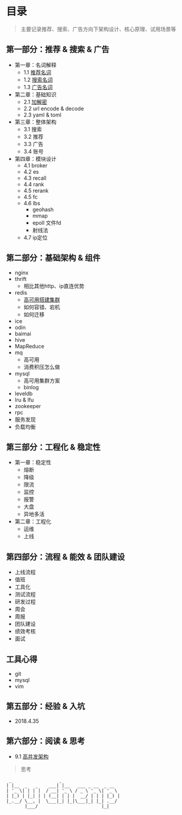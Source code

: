# 目录
> 主要记录推荐、搜索、广告方向下架构设计、核心原理、试用场景等

## 第一部分：推荐 & 搜索 & 广告
  - 第一章：名词解释
    - 1.1 [推荐名词](docs/1.1.md)
    - 1.2 [搜索名词](docs/1.2.md)
    - 1.3 [广告名词](docs/1.3.md)
  - 第二章：基础知识
    - 2.1 [加解密](docs/2.1.md)
    - 2.2 url encode & decode
    - 2.3 yaml & toml 
  - 第三章：整体架构
    - 3.1 搜索
    - 3.2 推荐
    - 3.3 广告
    - 3.4 账号
  - 第四章：模块设计
    - 4.1 broker
    - 4.2 es
    - 4.3 recall
    - 4.4 rank
    - 4.5 rerank
    - 4.5 fc
    - 4.6 lbs
      - geohash
      - mmap
      - epoll 文件fd
      - 射线法
    - 4.7 ip定位
    
## 第二部分：基础架构 & 组件
  - nginx
  - thrift
    - 相比其他http、ip直连优势
  - redis
    - [高可用搭建集群](https://mp.weixin.qq.com/s/Z-PyNgiqYrm0ZYg0r6MVeQ)
    - 如何容错、宕机
    - 如何迁移
  - ice
  - odin
  - baimai
  - hive
  - MapReduce
  - mq 
    - 高可用
    - 消费积压怎么做
  - mysql
    - 高可用集群方案
    - binlog
  - leveldb
  - lru & lfu
  - zookeeper
  - rpc
  - 服务发现
  - 负载均衡
  
## 第三部分：工程化 & 稳定性
  - 第一章：稳定性
    - 熔断
    - 降级
    - 限流
    - 监控
    - 报警
    - 大盘
    - 异地多活
  - 第二章：工程化
    - 运维
    - 上线
    
## 第四部分：流程 & 能效 & 团队建设
  - 上线流程
  - 值班
  - 工具化
  - 测试流程
  - 研发过程
  - 周会
  - 周报
  - 团队建设
  - 绩效考核
  - 面试

## 工具心得
  - git
  - mysql
  - vim
  
## 第五部分：经验 & 入坑
  - 2018.4.35

## 第六部分：阅读 & 思考
  - 9.1 [高并发架构](docs/9.1.md)
  > 思考

```
 _                  _                      
| |__  _   _    ___| |__   ___ _ __  _ __  
| '_ \| | | |  / __| '_ \ / _ \ '_ \| '_ \ 
| |_) | |_| | | (__| | | |  __/ | | | |_) |
|_.__/ \__, |  \___|_| |_|\___|_| |_| .__/ 
       |___/                        |_|    
```
